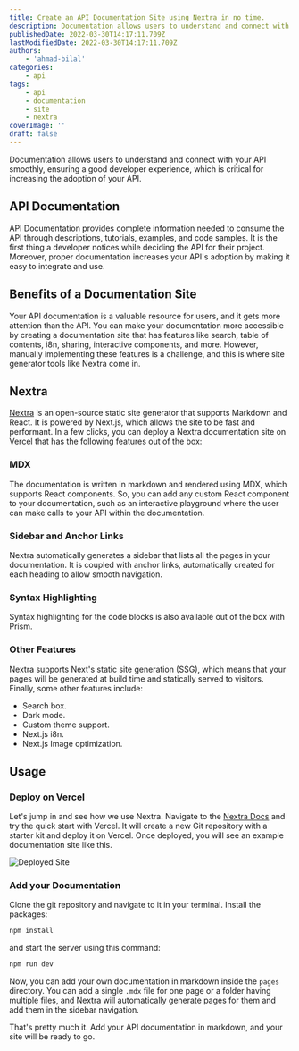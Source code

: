 ```yaml
---
title: Create an API Documentation Site using Nextra in no time.
description: Documentation allows users to understand and connect with your API smoothly, but it is only effective when users can easily access your documentation. Let's see how we can create a separate site for API documentation using Nextra in no time.
publishedDate: 2022-03-30T14:17:11.709Z
lastModifiedDate: 2022-03-30T14:17:11.709Z
authors:
    - 'ahmad-bilal'
categories:
    - api
tags:
    - api
    - documentation
    - site
    - nextra
coverImage: ''
draft: false
---
```


<Lead>

Documentation allows users to understand and connect with your API smoothly, ensuring a good developer experience, which is critical for increasing the adoption of your API.

</Lead>

## API Documentation

API Documentation provides complete information needed to consume the API through descriptions, tutorials, examples, and code samples. It is the first thing a developer notices while deciding the API for their project. Moreover, proper documentation increases your API's adoption by making it easy to integrate and use.

## Benefits of a Documentation Site

Your API documentation is a valuable resource for users, and it gets more attention than the API. You can make your documentation more accessible by creating a documentation site that has features like search, table of contents, i8n, sharing, interactive components, and more. However, manually implementing these features is a challenge, and this is where site generator tools like Nextra come in.

## Nextra

[Nextra](https://nextra.vercel.app/) is an open-source static site generator that supports Markdown and React. It is powered by Next.js, which allows the site to be fast and performant. In a few clicks, you can deploy a Nextra documentation site on Vercel that has the following features out of the box:

### MDX

The documentation is written in markdown and rendered using MDX, which supports React components. So, you can add any custom React component to your documentation, such as an interactive playground where the user can make calls to your API within the documentation.

### Sidebar and Anchor Links

Nextra automatically generates a sidebar that lists all the pages in your documentation. It is coupled with anchor links, automatically created for each heading to allow smooth navigation.

### Syntax Highlighting

Syntax highlighting for the code blocks is also available out of the box with Prism.

### Other Features

Nextra supports Next's static site generation (SSG), which means that your pages will be generated at build time and statically served to visitors. Finally, some other features include:

-   Search box.
-   Dark mode.
-   Custom theme support.
-   Next.js i8n.
-   Next.js Image optimization.

## Usage

### Deploy on Vercel

Let's jump in and see how we use Nextra. Navigate to the [Nextra Docs](https://nextra.vercel.app/get-started) and try the quick start with Vercel. It will create a new Git repository with a starter kit and deploy it on Vercel. Once deployed, you will see an example documentation site like this.

![Deployed Site](https://raw.githubusercontent.com/RapidAPI/DevRel-Stack-Data/production/guides/posts/api-documentation-nextra/images/deploy.png)

### Add your Documentation

Clone the git repository and navigate to it in your terminal. Install the packages:

```sh
npm install
```

and start the server using this command:

```sh
npm run dev
```

Now, you can add your own documentation in markdown inside the `pages` directory. You can add a single `.mdx` file for one page or a folder having multiple files, and Nextra will automatically generate pages for them and add them in the sidebar navigation.

That's pretty much it. Add your API documentation in markdown, and your site will be ready to go.
